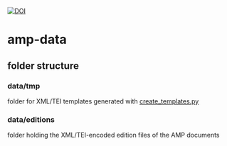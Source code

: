 
[![DOI](https://zenodo.org/badge/DOI/10.5281/zenodo.13149400.svg)](https://doi.org/10.5281/zenodo.13149400)



# amp-data

## folder structure

### data/tmp

folder for XML/TEI templates generated with [create_templates.py](https://github.com/Auden-Musulin-Papers/amp-process/blob/main/create_templates.py)

### data/editions

folder holding the XML/TEI-encoded edition files of the AMP documents
